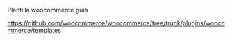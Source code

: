 Plantilla woocommerce guia

https://github.com/woocommerce/woocommerce/tree/trunk/plugins/woocommerce/templates